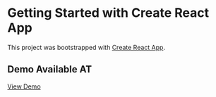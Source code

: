 # Getting Started with Create React App

This project was bootstrapped with [Create React App](https://github.com/facebook/create-react-app).

## Demo Available AT

[View Demo](https://prasan38.github.io/collocation-quiz/)
